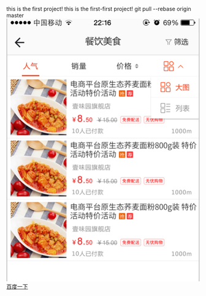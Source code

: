 this is the first project!
this is the first-first project!
git pull --rebase origin master
![image](https://github.com/liuyangandliujian/one/raw/master/imgs/showimg4.png)
[百度一下](http://baidu.com)  
